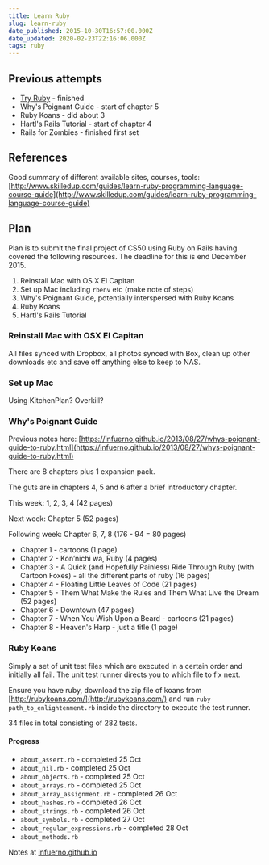 ```yaml
---
title: Learn Ruby
slug: learn-ruby
date_published: 2015-10-30T16:57:00.000Z
date_updated: 2020-02-23T22:16:06.000Z
tags: ruby
---
```


## Previous attempts

- [Try Ruby](http://tryruby.org/) - finished
- Why's Poignant Guide - start of chapter 5
- Ruby Koans - did about 3
- Hartl's Rails Tutorial - start of chapter 4
- Rails for Zombies - finished first set

## References

Good summary of different available sites, courses, tools: [http://www.skilledup.com/guides/learn-ruby-programming-language-course-guide](http://www.skilledup.com/guides/learn-ruby-programming-language-course-guide)

## Plan

Plan is to submit the final project of CS50 using Ruby on Rails having covered the following resources. The deadline for this is end December 2015.

1. Reinstall Mac with OS X El Capitan
2. Set up Mac including `rbenv` etc (make note of steps)
3. Why's Poignant Guide, potentially interspersed with Ruby Koans
4. Ruby Koans
5. Hartl's Rails Tutorial

### Reinstall Mac with OSX El Capitan

All files synced with Dropbox, all photos synced with Box, clean up other downloads etc and save off anything else to keep to NAS.

### Set up Mac

Using KitchenPlan? Overkill?

### Why's Poignant Guide

Previous notes here: [https://infuerno.github.io/2013/08/27/whys-poignant-guide-to-ruby.html](https://infuerno.github.io/2013/08/27/whys-poignant-guide-to-ruby.html)

There are 8 chapters plus 1 expansion pack.

The guts are in chapters 4, 5 and 6 after a brief introductory chapter.

This week: 1, 2, 3, 4 (42 pages)

Next week: Chapter 5 (52 pages)

Following week: Chapter 6, 7, 8 (176 - 94 = 80 pages)

- Chapter 1 - cartoons (1 page)
- Chapter 2 - Kon’nichi wa, Ruby (4 pages)
- Chapter 3 - A Quick (and Hopefully Painless) Ride Through Ruby (with Cartoon Foxes) - all the different parts of ruby (16 pages)
- Chapter 4 - Floating Little Leaves of Code (21 pages)
- Chapter 5 - Them What Make the Rules and Them What Live the Dream (52 pages)
- Chapter 6 - Downtown (47 pages)
- Chapter 7 - When You Wish Upon a Beard - cartoons (21 pages)
- Chapter 8 - Heaven's Harp - just a title (1 page)

### Ruby Koans

Simply a set of unit test files which are executed in a certain order and initially all fail. The unit test runner directs you to which file to fix next.

Ensure you have ruby, download the zip file of koans from [http://rubykoans.com/](http://rubykoans.com/) and run `ruby path_to_enlightenment.rb` inside the directory to execute the test runner.

34 files in total consisting of 282 tests.

#### Progress

- `about_assert.rb` - completed 25 Oct
- `about_nil.rb` - completed 25 Oct
- `about_objects.rb` - completed 25 Oct
- `about_arrays.rb` - completed 25 Oct
- `about_array_assignment.rb` - completed 26 Oct
- `about_hashes.rb` - completed 26 Oct
- `about_strings.rb` - completed 26 Oct
- `about_symbols.rb` - completed 27 Oct
- `about_regular_expressions.rb` - completed 28 Oct
- `about_methods.rb`

Notes at [infuerno.github.io](http://infuerno.github.io)
